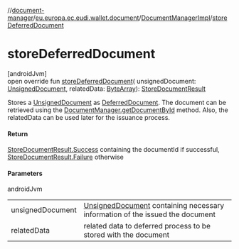 //[document-manager](../../../index.md)/[eu.europa.ec.eudi.wallet.document](../index.md)/[DocumentManagerImpl](index.md)/[storeDeferredDocument](store-deferred-document.md)

# storeDeferredDocument

[androidJvm]\
open override fun [storeDeferredDocument](store-deferred-document.md)(
unsignedDocument: [UnsignedDocument](../-unsigned-document/index.md),
relatedData: [ByteArray](https://kotlinlang.org/api/latest/jvm/stdlib/kotlin/-byte-array/index.html)): [StoreDocumentResult](../-store-document-result/index.md)

Stores a [UnsignedDocument](../-unsigned-document/index.md)
as [DeferredDocument](../-deferred-document/index.md). The document can be retrieved using
the [DocumentManager.getDocumentById](../-document-manager/get-document-by-id.md) method. Also, the
relatedData can be used later for the issuance process.

#### Return

[StoreDocumentResult.Success](../-store-document-result/-success/index.md) containing the documentId
if successful, [StoreDocumentResult.Failure](../-store-document-result/-failure/index.md) otherwise

#### Parameters

androidJvm

|                  |                                                                                                                |
|------------------|----------------------------------------------------------------------------------------------------------------|
| unsignedDocument | [UnsignedDocument](../-unsigned-document/index.md) containing necessary information of the issued the document |
| relatedData      | related data to deferred process to be stored with the document                                                |
